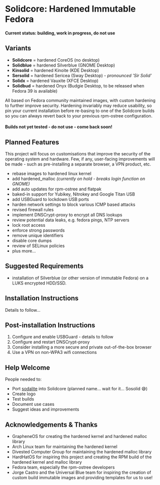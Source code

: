 # Solidcore: Hardened Immutable Fedora
#### Current status: building, work in progress, do not use

## Variants

- **Solidcore** = hardened CoreOS (no desktop)
- **Solidblue** = hardened Silverblue (GNOME Desktop)
- **Kinsolid** = hardened Kinoite (KDE Desktop)
- **Sersolid** = hardened Sericea (Sway Desktop) - _pronounced 'Sir Solid'_
- **Solidx** = hardened Vauxite (XFCE Desktop)
- **Solidbud** = hardened Onyx (Budgie Desktop, to be released when Fedora 39 is available) 


All based on Fedora community maintained images, with custom hardening to further improve security. Hardening invariably may reduce usability, so pin your current installation before re-basing to one of the Solidcore builds so you can always revert back to your previous rpm-ostree configuration.

#### Builds not yet tested - do not use - come back soon!



## Planned Features
This project will focus on customisations that improve the security of the operating system and hardware. Few, if any, user-facing improvements will be made - such as pre-installing a separate browser, a VPN product, etc.

- rebase images to hardened linux kernel
- add hardened_malloc _(currently on hold - breaks login function on GNOME)_
- add auto updates for rpm-ostree and flatpak
- baked-in support for Yubikey, Nitrokey and Google Titan USB
- add USBGuard to lockdown USB ports
- harden network settings to block various ICMP based attacks
- revised firewall rules
- implement DNSCrypt-proxy to encrypt all DNS lookups
- review potential data leaks, e.g. fedora pings, NTP servers
- lock root access
- enforce strong passwords
- remove unique identifiers
- disable core dumps
- review of SELinux policies
- plus more...



## Suggested Requirements
- installation of Silverblue (or other version of immutable Fedora) on a LUKS encrypted HDD/SSD.

## Installation Instructions
Details to follow...

## Post-installation Instructions
1. Configure and enable USBGuard - details to follow
2. Configure and restart DNSCrypt-proxy
3. Consider installing a more secure and private out-of-the-box browser
4. Use a VPN on non-WPA3 wifi connections

## Help Welcome
People needed to:
- Port [sodalite](https://github.com/sodaliterocks/sodalite) into Solidcore (planned name... wait for it... Sosolid 😅)
- Create logo
- Test builds
- Document use cases
- Suggest ideas and improvements



## Acknowledgements & Thanks
- GrapheneOS for creating the hardened kernel and hardened malloc library
- Arch Linux team for maintaining the hardened kernel
- Divested Computer Group for maintaining the hardened malloc library
- HardHatOS for inspiring this project and creating the RPM build of the hardened kernel and malloc library
- Fedora team, especially the rpm-ostree developers
- Jorge Castro and the Universal Blue team for inspiring the creation of custom build immutable images and providing templates for us to use!
